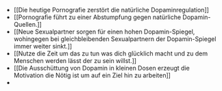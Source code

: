 - [[Die heutige Pornografie zerstört die natürliche Dopaminregulation]]
- [[Pornografie führt zu einer Abstumpfung gegen natürliche Dopamin-Quellen.]]
- [[Neue Sexualpartner sorgen für einen hohen Dopamin-Spiegel, wohingegen bei gleichbleibenden Sexualpartnern der Dopamin-Spiegel immer weiter sinkt.]]
- [[Nutze die Zeit um das zu tun was dich glücklich macht und zu dem Menschen werden lässt der zu sein willst.]]
- [[Die Ausschüttung von Dopamin in kleinen Dosen erzeugt die Motivation die Nötig ist um auf ein Ziel hin zu arbeiten]]
-